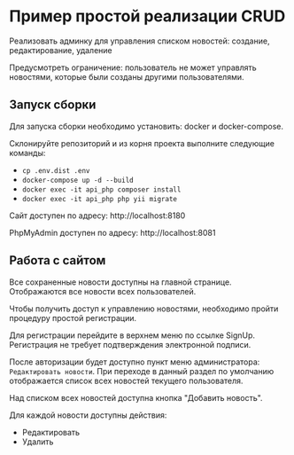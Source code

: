 # Пример простой реализации CRUD

Реализовать админку для управления списком новостей: создание, редактирование, удаление

Предусмотреть ограничение: пользователь не может управлять новостями, которые были созданы другими пользователями.

## Запуск сборки

Для запуска сборки необходимо установить: docker и docker-compose.

Склонируйте репозиторий и из корня проекта выполните следующие команды:
 
- `cp .env.dist .env`  
- `docker-compose up -d --build`
- `docker exec -it api_php composer install`
- `docker exec -it api_php php yii migrate`

Сайт доступен по адресу: http://localhost:8180

PhpMyAdmin доступен по адресу: http://localhost:8081

## Работа с сайтом

Все сохраненные новости доступны на главной странице. Отображаются все новости всех пользователей.

Чтобы получить доступ к управлению новостями, необходимо пройти процедуру простой регистрации.

Для регистрации перейдите в верхнем меню по ссылке SignUp. Регистрация не требует подтверждения электронной подписи.

После авторизации будет доступно пункт меню администратора: `Редактировать новости`. При переходе в данный раздел
по умолчанию отображается список всех новостей текущего пользователя.

Над списком всех новостей доступна кнопка "Добавить новость".

Для каждой новости доступны действия:
* Редактировать
* Удалить